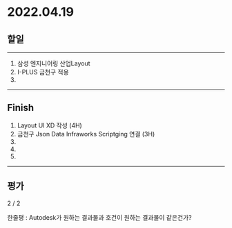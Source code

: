 # 2022.04.19

## 할일

------

1. 삼성 엔지니어링 산업Layout
2. I-PLUS 금천구 적용
3. 






------

## Finish

1. Layout UI XD 작성 (4H)
2. 금천구 Json Data Infraworks Scriptging 연결 (3H)
3. 
4. 
5. 


------

## 평가

  2 / 2

한줄평 : Autodesk가 원하는 결과물과 호건이 원하는 결과물이 같은건가?
